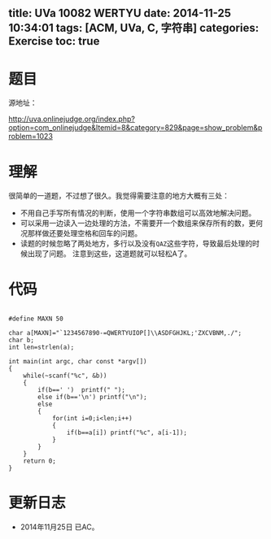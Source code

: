 title: UVa 10082 WERTYU
date: 2014-11-25 10:34:01
tags: [ACM, UVa, C, 字符串]
categories: Exercise
toc: true
---
# 题目
源地址：

http://uva.onlinejudge.org/index.php?option=com_onlinejudge&Itemid=8&category=829&page=show_problem&problem=1023

# 理解
很简单的一道题，不过想了很久。我觉得需要注意的地方大概有三处：
- 不用自己手写所有情况的判断，使用一个字符串数组可以高效地解决问题。
- 可以采用一边读入一边处理的方法，不需要开一个数组来保存所有的数，更何况那样做还要处理空格和回车的问题。
- 读题的时候忽略了两处地方，多行以及没有`QAZ`这些字符，导致最后处理的时候出现了问题。
注意到这些，这道题就可以轻松A了。

<!-- more -->

# 代码

```

#define MAXN 50

char a[MAXN]="`1234567890-=QWERTYUIOP[]\\ASDFGHJKL;'ZXCVBNM,./";
char b;
int len=strlen(a);

int main(int argc, char const *argv[])
{
	while(~scanf("%c", &b))
    {
        if(b==' ')  printf(" ");
        else if(b=='\n') printf("\n");
        else
        {
            for(int i=0;i<len;i++)
            {
                if(b==a[i]) printf("%c", a[i-1]);
            }
        }
    }
	return 0;
}

```

# 更新日志
- 2014年11月25日 已AC。

